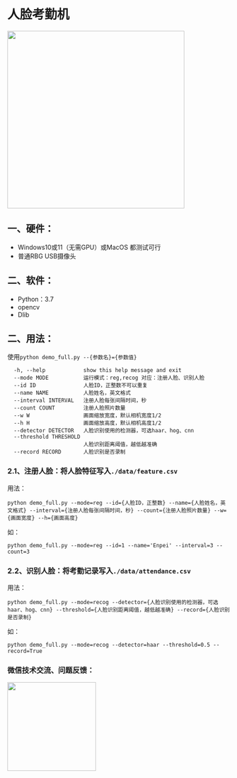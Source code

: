 # 人脸考勤机

<img src="https://enpei-md.oss-cn-hangzhou.aliyuncs.com/img20220220094051.png?x-oss-process=style/wp" style="width:400px;" />



## 一、硬件：

* Windows10或11（无需GPU）或MacOS 都测试可行
* 普通RBG USB摄像头

## 二、软件：

* Python：3.7
* opencv 
* Dlib

## 二、用法：

使用`python demo_full.py --{参数名}={参数值}`

```
  -h, --help            show this help message and exit
  --mode MODE           运行模式：reg,recog 对应：注册人脸、识别人脸
  --id ID               人脸ID，正整数不可以重复
  --name NAME           人脸姓名，英文格式
  --interval INTERVAL   注册人脸每张间隔时间，秒
  --count COUNT         注册人脸照片数量
  --w W                 画面缩放宽度，默认相机宽度1/2
  --h H                 画面缩放高度，默认相机高度1/2
  --detector DETECTOR   人脸识别使用的检测器，可选haar、hog、cnn
  --threshold THRESHOLD
                        人脸识别距离阈值，越低越准确
  --record RECORD       人脸识别是否录制
```



### 2.1、注册人脸：将人脸特征写入`./data/feature.csv`

用法：

`python demo_full.py --mode=reg --id={人脸ID，正整数} --name={人脸姓名，英文格式} --interval={注册人脸每张间隔时间，秒} --count={注册人脸照片数量} --w={画面宽度} --h={画面高度} `

如：

`python demo_full.py --mode=reg --id=1 --name='Enpei' --interval=3 --count=3`



### 2.2、识别人脸：将考勤记录写入`./data/attendance.csv`

用法：

`python demo_full.py --mode=recog --detector={人脸识别使用的检测器，可选haar、hog、cnn} --threshold={人脸识别距离阈值，越低越准确} --record={人脸识别是否录制}`

如：

`python demo_full.py --mode=recog --detector=haar --threshold=0.5 --record=True`



### 微信技术交流、问题反馈：

<img src="https://enpei-md.oss-cn-hangzhou.aliyuncs.com/imgIMG_5862.JPG?x-oss-process=style/wp" style="width:200px;" />

